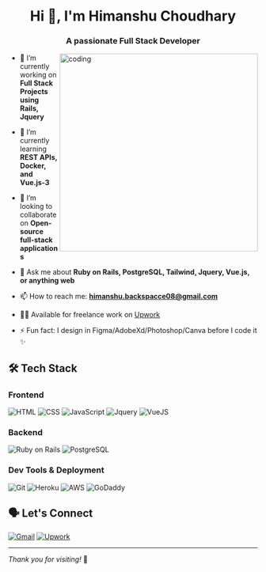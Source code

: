 <h1 align="center">Hi 👋, I'm Himanshu Choudhary</h1>
<h3 align="center">A passionate Full Stack Developer</h3>

<img align="right" alt="coding" width="400" src="https://cdn.dribbble.com/users/1162077/screenshots/3848914/programmer.gif">

- 🔭 I’m currently working on **Full Stack Projects using Rails, Jquery**
  
- 🌱 I’m currently learning **REST APIs, Docker, and Vue.js-3**
  
- 👯 I’m looking to collaborate on **Open-source full-stack applications**
  
- 💬 Ask me about **Ruby on Rails, PostgreSQL, Tailwind, Jquery, Vue.js, or anything web**
  
- 📫 How to reach me: **himanshu.backspacce08@gmail.com**
  
- 🧑‍💼 Available for freelance work on [Upwork](https://www.upwork.com/freelancers/~019335d04c1b303788)
  
- ⚡ Fun fact: I design in Figma/AdobeXd/Photoshop/Canva before I code it ✨

## 🛠️ Tech Stack

### Frontend
![HTML](https://img.shields.io/badge/-HTML5-E34F26?style=flat-square&logo=html5&logoColor=white)
![CSS](https://img.shields.io/badge/-CSS3-1572B6?style=flat-square&logo=css3)
![JavaScript](https://img.shields.io/badge/-JavaScript-F7DF1E?style=flat-square&logo=javascript&logoColor=black)
![Jquery](https://img.shields.io/badge/-Jquery-DD0031?style=flat-square&logo=jquery&logoColor=white)
![VueJS](https://img.shields.io/badge/-Vue.js-61DAFB?style=flat-square&logo=vue.js)

### Backend
![Ruby on Rails](https://img.shields.io/badge/-Rails-CC0000?style=flat-square&logo=ruby-on-rails)
![PostgreSQL](https://img.shields.io/badge/-PostgreSQL-336791?style=flat-square&logo=postgreSQL&logoColor=white)

### Dev Tools & Deployment
![Git](https://img.shields.io/badge/-Git-F05032?style=flat-square&logo=git)
![Heroku](https://img.shields.io/badge/-Heroku-430098?style=flat-square&logo=heroku&logoColor=white)
![AWS](https://img.shields.io/badge/-AWS-232F3E?style=flat-square&logo=amazon-aws&logoColor=white)
![GoDaddy](https://img.shields.io/badge/-GoDaddy-1BDB81?style=flat-square&logo=godaddy&logoColor=white)


## 🗣 Let's Connect

[![Gmail](https://img.shields.io/badge/-Gmail-D14836?style=flat-square&logo=gmail&logoColor=white)](mailto:himanshu.backspacce08@gmail.com)
[![Upwork](https://img.shields.io/badge/-Upwork-6fda44?style=flat-square&logo=upwork&logoColor=white)](https://www.upwork.com/freelancers/~01ad2f38ffe715e7fc)

---

_Thank you for visiting!_ 🙏
